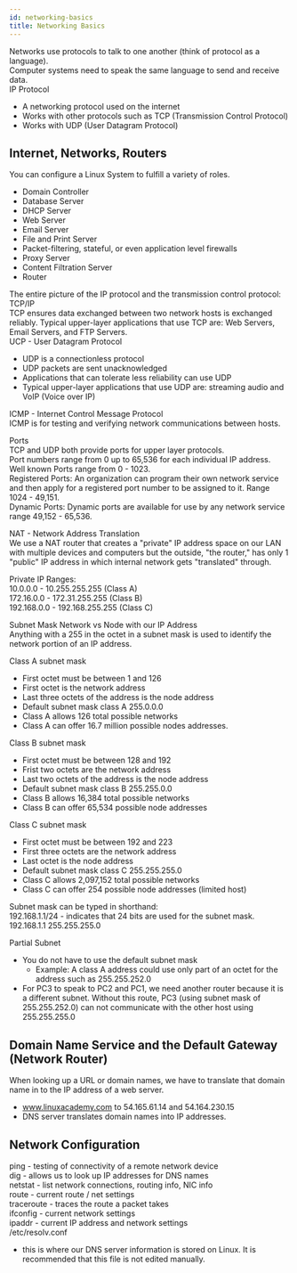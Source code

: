 ```yaml
---
id: networking-basics
title: Networking Basics
---
```


Networks use protocols to talk to one another (think of protocol as a language).  
Computer systems need to speak the same language to send and receive data.  
IP Protocol  

- A networking protocol used on the internet
- Works with other protocols such as TCP (Transmission Control Protocol)  
- Works with UDP (User Datagram Protocol)

## Internet, Networks, Routers

You can configure a Linux System to fulfill a variety of roles.  

- Domain Controller
- Database Server
- DHCP Server
- Web Server
- Email Server
- File and Print Server
- Packet-filtering, stateful, or even application level firewalls
- Proxy Server
- Content Filtration Server
- Router

The entire picture of the IP protocol and the transmission control protocol: TCP/IP  
TCP ensures data exchanged between two network hosts is exchanged reliably. Typical upper-layer applications that use TCP are: Web Servers, Email Servers, and FTP Servers.  
UCP - User Datagram Protocol  

- UDP is a connectionless protocol  
- UDP packets are sent unacknowledged  
- Applications that can tolerate less reliability can use UDP  
- Typical upper-layer applications that use UDP are: streaming audio and VoIP (Voice over IP)  

ICMP - Internet Control Message Protocol  
ICMP is for testing and verifying network communications between hosts.  

Ports  
TCP and UDP both provide ports for upper layer protocols.  
Port numbers range from 0 up to 65,536 for each individual IP address.  
Well known Ports range from 0 - 1023.  
Registered Ports: An organization can program their own network service and then apply for a registered port number to be assigned to it. Range 1024 - 49,151.  
Dynamic Ports: Dynamic ports are available for use by any network service range 49,152 - 65,536.  

NAT - Network Address Translation  
We use a NAT router that creates a "private" IP address space on our LAN with multiple devices and computers but the outside, "the router," has only 1 "public" IP address in which internal network gets "translated" through.  

Private IP Ranges:  
10.0.0.0 - 10.255.255.255 (Class A)  
172.16.0.0 - 172.31.255.255 (Class B)  
192.168.0.0 - 192.168.255.255 (Class C)  

Subnet Mask
Network vs Node with our IP Address  
Anything with a 255 in the octet in a subnet mask is used to identify the network portion of an IP address.  

Class A subnet mask

- First octet must be between 1 and 126
- First octet is the network address
- Last three octets of the address is the node address
- Default subnet mask class A 255.0.0.0
- Class A allows 126 total possible networks
- Class A can offer 16.7 million possible nodes addresses.

Class B subnet mask  

- First octet must be between 128 and 192
- Frist two octets are the network address
- Last two octets of the address is the node address
- Default subnet mask class B 255.255.0.0  
- Class B allows 16,384 total possible networks  
- Class B can offer 65,534 possible node addresses  

Class C subnet mask  

- First octet must be between 192 and 223  
- First three octets are the network address  
- Last octet is the node address  
- Default subnet mask class C 255.255.255.0  
- Class C allows 2,097,152 total possible networks  
- Class C can offer 254 possible node addresses (limited host)  

Subnet mask can be typed in shorthand:  
192.168.1.1/24 - indicates that 24 bits are used for the subnet mask.  
192.168.1.1 255.255.255.0  

Partial Subnet

- You do not have to use the default subnet mask  
  - Example: A class A address could use only part of an octet for the address such as 255.255.252.0  
- For PC3 to speak to PC2 and PC1, we need another router because it is a different subnet. Without this route, PC3 (using subnet mask of 255.255.252.0) can not communicate with the other host using 255.255.255.0

## Domain Name Service and the Default Gateway (Network Router)  

When looking up a URL or domain names, we have to translate that domain name in to the IP address of a web server.  

- www.linuxacademy.com to 54.165.61.14 and 54.164.230.15  
- DNS server translates domain names into IP addresses.  

## Network Configuration

ping - testing of connectivity of a remote network device  
dig - allows us to look up IP addresses for DNS names  
netstat - list network connections, routing info, NIC info  
route - current route / net settings  
traceroute - traces the route a packet takes  
ifconfig - current network settings  
ipaddr - current IP address and network settings  
/etc/resolv.conf 

- this is where our DNS server information is stored on Linux. It is recommended that this file is not edited manually.  